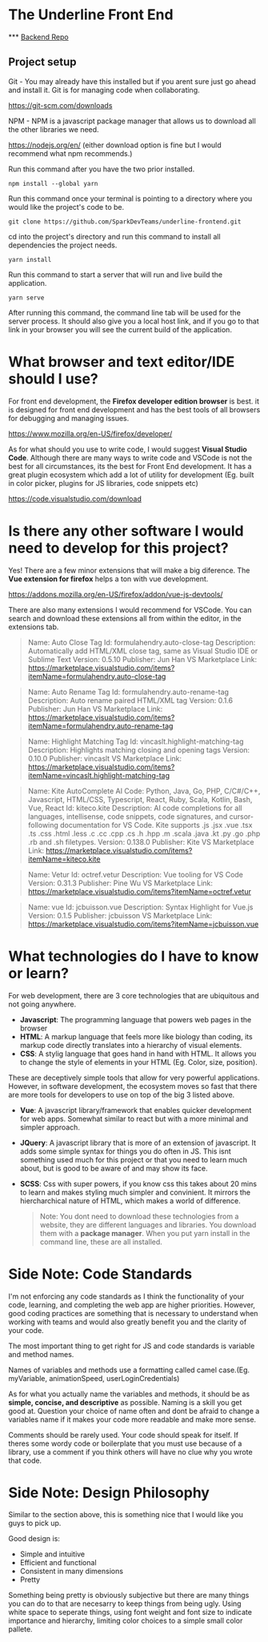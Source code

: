 # The Underline Front End

*** [Backend Repo](https://github.com/SparkDevTeams/underline-backend)

## Project setup

Git - You may already have this installed but if you arent sure just go ahead and install it. Git is for managing code when collaborating.

https://git-scm.com/downloads

NPM - NPM is a javascript package manager that allows us to download all the other libraries we need. 

https://nodejs.org/en/ (either download option is fine but I would recommend what npm recommends.)

Run this command after you have the two prior installed.
```
npm install --global yarn
```

Run this command once your terminal is pointing to a directory where you would like the project's code to be.
```
git clone https://github.com/SparkDevTeams/underline-frontend.git
```

cd into the project's directory and run this command to install all dependencies the project needs.

```
yarn install
```

Run this command to start a server that will run and live build the application.

```
yarn serve
```

After running this command, the command line tab will be used for the server process. It should also give you a local host link, and if you go to that link in your browser you will see the current build of the application.

# What browser and text editor/IDE should I use?

For front end development, the **Firefox developer edition browser** is best. it is designed for front end development and has the best tools of all browsers for debugging and managing issues.

https://www.mozilla.org/en-US/firefox/developer/

As for what should you use to write code, I would suggest **Visual Studio Code**. Although there are many ways to write code and VSCode is not the best for all circumstances, its the best for Front End development. It has a great plugin ecosystem which add a lot of utility for development (Eg. built in color picker, plugins for JS libraries, code snippets etc)

https://code.visualstudio.com/download

# Is there any other software I would need to develop for this project?

Yes! There are a few minor extensions that will make a big diference. The **Vue extension for firefox** helps a ton with vue development.

https://addons.mozilla.org/en-US/firefox/addon/vue-js-devtools/



There are also many extensions I would recommend for VSCode. You can search and download these extensions all from within the editor, in the extensions tab.

> Name: Auto Close Tag
> Id: formulahendry.auto-close-tag
> Description: Automatically add HTML/XML close tag, same as Visual Studio IDE or Sublime Text
> Version: 0.5.10
> Publisher: Jun Han
> VS Marketplace Link: https://marketplace.visualstudio.com/items?itemName=formulahendry.auto-close-tag

> Name: Auto Rename Tag
> Id: formulahendry.auto-rename-tag
> Description: Auto rename paired HTML/XML tag
> Version: 0.1.6
> Publisher: Jun Han
> VS Marketplace Link: https://marketplace.visualstudio.com/items?itemName=formulahendry.auto-rename-tag

> Name: Highlight Matching Tag
> Id: vincaslt.highlight-matching-tag
> Description: Highlights matching closing and opening tags
> Version: 0.10.0
> Publisher: vincaslt
> VS Marketplace Link: https://marketplace.visualstudio.com/items?itemName=vincaslt.highlight-matching-tag

> Name: Kite AutoComplete AI Code: Python, Java, Go, PHP, C/C#/C++, Javascript, HTML/CSS, Typescript, React, Ruby, Scala, Kotlin, Bash, Vue, React
> Id: kiteco.kite
> Description: AI code completions for all languages, intellisense, code snippets, code signatures, and cursor-following documentation for VS Code. Kite supports .js .jsx .vue .tsx .ts .css .html .less .c .cc .cpp .cs .h .hpp .m .scala .java .kt .py .go .php .rb and .sh filetypes.
> Version: 0.138.0
> Publisher: Kite
> VS Marketplace Link: https://marketplace.visualstudio.com/items?itemName=kiteco.kite

> Name: Vetur
> Id: octref.vetur
> Description: Vue tooling for VS Code
> Version: 0.31.3
> Publisher: Pine Wu
> VS Marketplace Link: https://marketplace.visualstudio.com/items?itemName=octref.vetur

> Name: vue
> Id: jcbuisson.vue
> Description: Syntax Highlight for Vue.js
> Version: 0.1.5
> Publisher: jcbuisson
> VS Marketplace Link: https://marketplace.visualstudio.com/items?itemName=jcbuisson.vue

# What technologies do I have to know or learn?

For web development, there are 3 core technologies that are ubiquitous and not going anywhere.

- **Javascript**: The programming language that powers web pages in the browser
- **HTML**: A markup language that feels more like biology than coding, its markup code directly translates into a hierarchy of visual elements.
- **CSS**: A stylig language that goes hand in hand with HTML. It allows you to change the style of elements in your HTML (Eg. Color, size, position).

These are deceptively simple tools that allow for very powerful applications. However, in software development, the ecosystem moves so fast that there are more tools for developers to use on top of the big 3 listed above.

- **Vue**: A javascript library/framework that enables quicker development for web apps. Somewhat similar to react but with a more minimal and simpler approach.

- **JQuery**: A javascript library that is more of an extension of javascript. It adds some simple syntax for things you do often in JS. This isnt something used much for this project or that you need to learn much about, but is good to be aware of and may show its face.

- **SCSS**: Css with super powers, if you know css this takes about 20 mins to learn and makes styling much simpler and convinient. It mirrors the hiercharchical nature of HTML, which makes a world of difference.

     > Note: You dont need to download these technologies from a website, they are different languages and libraries. You download them with a **package manager**. When you put yarn install in the command line, these are all installed.

# Side Note: Code Standards

I'm not enforcing any code standards as I think the functionality of your code, learning, and completing the web app are higher priorities. However, good coding practices are something that is necessary to understand when working with teams and would also greatly benefit you and the clarity of your code.

The most important thing to get right for JS and code standards is variable and method names.

Names of variables and methods use a formatting called camel case.(Eg. myVariable, animationSpeed, userLoginCredentials)

As for what you actually name the variables and methods, it should be as **simple, concise, and descriptive** as possible. Naming is a skill you get good at. Question your choice of name often and dont be afraid to change a variables name if it makes your code more readable and make more sense.

Comments should be rarely used. Your code should speak for itself. If theres some wordy code or boilerplate that you must use because of a library, use a comment if you think others will have no clue why you wrote that code.

# Side Note: Design Philosophy

Similar to the section above, this is something nice that I would like you guys to pick up.

Good design is:

- Simple and intuitive
- Efficient and functional
- Consistent in many dimensions
- Pretty

Something being pretty is obviously subjective but there are many things you can do to that are necesarry to keep things from being ugly. Using white space to seperate things, using font weight and font size to indicate importance and hierarchy, limiting color choices to a simple small color pallete.
